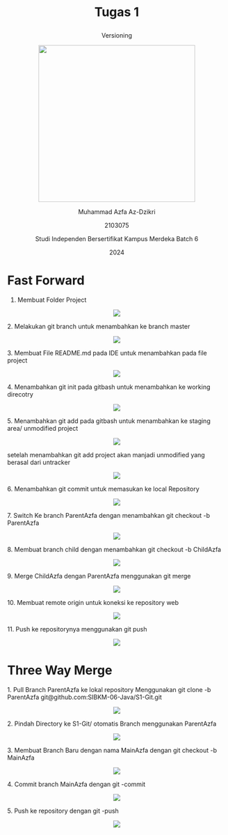 
# <p align = "center"> Tugas 1</p>
<p align = "center"> Versioning</p>
<p align="center">
  <img src="img_1.png" width="360px" />
</p>
<p align="center"> Muhammad Azfa Az-Dzikri </p>
<p align="center"> 2103075 </p>

<p align="center"> Studi Independen Bersertifikat Kampus Merdeka Batch 6 </p>
<p align="center"> 2024</p>

# Fast Forward
1. Membuat Folder Project
<p align="center">
  <img src="img.png" />
</p>
2. Melakukan git branch untuk menambahkan ke branch master
<p align="center">
  <img src="img_5.png" />
</p>
3. Membuat File README.md pada IDE untuk menambahkan pada file project
<p align="center">
  <img src="img_6.png" />
</p>
4. Menambahkan git init pada gitbash untuk menambahkan ke working direcotry 
<p align="center">
  <img src="img_2.png" />
</p>
5. Menambahkan git add pada gitbash untuk menambahkan ke staging area/ unmodified project
<p align="center">
  <img src="img_3.png" />
</p>
setelah menambahkan git add project akan manjadi unmodified yang berasal dari untracker
<p align="center">
  <img src="img_4.png" />
</p>
6. Menambahkan git commit untuk memasukan ke local Repository
<p align="center">
  <img src="img_7.png" />
</p>
7. Switch Ke branch ParentAzfa dengan menambahkan git checkout -b ParentAzfa
<p align="center">
  <img src="img_8.png" />
</p>
8. Membuat branch child dengan menambahkan git checkout -b ChildAzfa
<p align="center">
  <img src="img_9.png" />
</p>
9. Merge ChildAzfa dengan ParentAzfa menggunakan git merge
<p align="center">
  <img src="img_12.png" />
</p>
10. Membuat remote origin untuk koneksi ke repository web
<p align="center">
  <img src="img_10.png" />
</p>
11. Push ke repositorynya menggunakan git push
<p align="center">
  <img src="img_11.png" />

# Three Way Merge
<p></p>
1. Pull Branch ParentAzfa ke lokal repository Menggunakan git clone -b ParentAzfa git@github.com:SIBKM-06-Java/S1-Git.git
<p align="center">
  <img src="img_13.png" /></p>
2. Pindah Directory ke S1-Git/ otomatis Branch menggunakan ParentAzfa
<p align="center">
  <img src="img_14.png" /></p>
3. Membuat Branch Baru dengan nama MainAzfa dengan git checkout -b MainAzfa
<p align="center">
  <img src="img_15.png" /></p>
4. Commit branch MainAzfa dengan git -commit
<p align="center">
  <img src="img_16.png" /></p>
5. Push ke repository dengan git -push
<p align="center">
  <img src="img_17.png" /></p>

